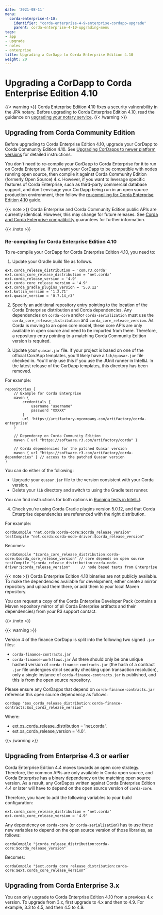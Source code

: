 ```yaml
---
date: '2021-08-11'
menu:
  corda-enterprise-4-10:
    identifier: "corda-enterprise-4-9-enterprise-cordapp-upgrade"
    parent: corda-enterprise-4-10-upgrading-menu
tags:
- app
- upgrade
- notes
- enterprise
title: Upgrading a CorDapp to Corda Enterprise Edition 4.10
weight: 20
---
```


# Upgrading a CorDapp to Corda Enterprise Edition 4.10

{{< warning >}}
Corda Enterprise Edition 4.10 fixes a security vulnerability in the JPA notary. Before upgrading to Corda Enterprise Edition 4.10, read the guidance on [upgrading your notary service](../../../../../en/platform/corda/4.9/enterprise/notary/upgrading-the-ha-notary-service.md).
{{< /warning >}}

## Upgrading from Corda Community Edition

Before upgrading to Corda Enterprise Edition 4.10, upgrade your CorDapp to Corda Community Edition 4.10. See [Upgrading CorDapps to newer platform versions](../../../../../en/platform/corda/4.9/enterprise/app-upgrade-notes.md) for detailed instructions.

You don't need to re-compile your CorDapp to Corda Enterprise for it to run on Corda Enterprise. If you want your CorDapp to
be compatible with nodes running open source, then compile it against Corda Community Edition (formerly Open Source) 4.x.
However, if you want to leverage specific features of Corda Enterprise, such as third-party commercial database support, and don't envisage your CorDapp being run
in an open source production environment, then follow the [re-compiling for Corda Enterprise Edition 4.10](#re-compiling-for-corda-enterprise-49) guide.

{{< note >}}
Corda Enterprise and Corda Community Edition public APIs are currently identical. However, this may change for future releases.
See [Corda and Corda Enterprise compatibility](../../../../../en/platform/corda/4.9/enterprise/version-compatibility.md) guarantees for further information.

{{< /note >}}


### Re-compiling for Corda Enterprise Edition 4.10

To re-compile your CorDapp for Corda Enterprise Edition 4.10, you need to:

1. Update your Gradle build file as follows.

```shell
ext.corda_release_distribution = 'com.r3.corda'
ext.corda_core_release_distribution = 'net.corda'
ext.corda_release_version = '4.9'
ext.corda_core_release_version = '4.9'
ext.corda_gradle_plugins_version = '5.0.12'
ext.kotlin_version = '1.2.71'
ext.quasar_version = '0.7.14_r3'
```

2. Specify an additional repository entry pointing to the location of the Corda Enterprise distribution and Corda dependencies. Any
dependencies on `corda-core` and/or `corda-serialization` must use the `corda_core_release_distribution` and
`corda_core_release_version`. As Corda is moving to an open core model, these core APIs are only available in open source and need to
be imported from there. Therefore, a repository entry pointing to a matching Corda Community Edition version is required.

3. Update your `quasar.jar` file. If your project is based on one of the official CordApp templates, you'll likely have a `lib/quasar.jar` file checked in. You'll only use this if you use the JUnit runner in IntelliJ. In the latest release of the CorDapp templates, this directory has
been removed.

For example:

```shell
repositories {
    // Example for Corda Enterprise
    maven {
        credentials {
            username "username"
            password "XXXXX"
        }
        url 'https://artifactory.mycompany.com/artifactory/corda-enterprise'
    }

    // Dependency on Corda Community Edition
    maven { url "https://software.r3.com/artifactory/corda" }

    // Corda dependencies for the patched Quasar version
    maven { url "https://software.r3.com/artifactory/corda-dependencies" } // access to the patched Quasar version
}
```

You can do either of the following:

* Upgrade your `quasar.jar` file to the version consistent with your Corda version.
* Delete your `lib` directory and switch to using the Gradle test runner.

You can find instructions for both options in [Running tests in IntelliJ](../community/testing.html#running-tests-in-intellij).

4. Check you're using Corda Gradle plugins version 5.0.12, and that Corda Enterprise dependencies are referenced with the right distribution.

For example:

```shell
cordaCompile "net.corda:corda-core:$corda_release_version"
testCompile "net.corda:corda-node-driver:$corda_release_version"
```

Becomes:

```shell
cordaCompile "$corda_core_release_distribution:corda-core:$corda_core_release_version" // core depends on open source
testCompile "$corda_release_distribution:corda-node-driver:$corda_release_version"     // node based tests from Enterprise
```

{{< note >}}
Corda Enterprise Edition 4.10 binaries are not publicly available. To make the dependencies available for development, either
create a mirror repository and upload them there, or add them to your local Maven repository.

You can request a copy of the Corda Enterprise Developer Pack (contains a Maven repository mirror
of all Corda Enterprise artifacts and their dependencies) from your R3 support contact.

{{< /note >}}

{{< warning >}}

Version 4 of the finance CorDapp is split into the following two signed `.jar` files:

 * `corda-finance-contracts.jar`
 * `corda-finance-workflows.jar`
As there should only be one unique hashed version of `corda-finance-contracts.jar` (the hash of a contract `.jar` file undergoes strict
security checking upon transaction resolution), only a single instance of `corda-finance-contracts.jar` is published, and this is from the open source repository.

Please ensure any CorDapps that depend on `corda-finance-contracts.jar` reference this open source dependency as follows:

```shell
cordapp "$os_corda_release_distribution:corda-finance-contracts:$os_corda_release_version"
```

Where:
* ext.os_corda_release_distribution = 'net.corda'.
* ext.os_corda_release_version = '4.0'.


{{< /warning >}}



## Upgrading from Enterprise 4.3 or earlier

Corda Enterprise Edition 4.4 moves towards an open core strategy. Therefore, the common APIs are only available in Corda
open source, and Corda Enterprise has a binary dependency on the matching open source version. As a result, any CorDapps written against
Corda Enterprise Edition 4.4 or later will have to depend on the open source version of `corda-core`.

Therefore, you have to add the following variables to your build configuration:

```shell
ext.corda_core_release_distribution = 'net.corda'
ext.corda_core_release_version = '4.9'
```

Any dependency on `corda-core` (or `corda-serialization`) has to use these new variables to depend on the open source version of those
libraries, as follows:

```shell
cordaCompile "$corda_release_distribution:corda-core:$corda_release_version"
```

Becomes:

```shell
cordaCompile "$ext.corda_core_release_distribution:corda-core:$ext.corda_core_release_version"
```


## Upgrading from Corda Enterprise 3.x

You can only upgrade to Corda Enterprise Edition 4.10 from a previous 4.x version. To upgrade from 3.x, first upgrade to 4.x and then to 4.9. For example, 3.3 to 4.5, and then 4.5 to 4.9.
